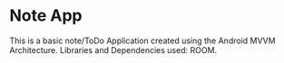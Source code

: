 # Note App
This is a basic note/ToDo Application created using the Android MVVM Architecture.
Libraries and Dependencies used: ROOM.
